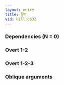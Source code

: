 ```yaml
---
layout: entry
title: རྙོག་
vid: Hill:0632
---
```

### Dependencies (N = 0)


### Overt 1-2


### Overt 1-2-3


### Oblique arguments

